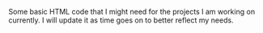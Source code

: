 Some basic HTML code that I might need for the projects I am working on currently. I will update it as time goes on to better reflect my needs.

